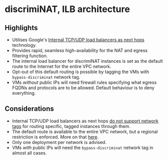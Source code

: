 # discrimiNAT, ILB architecture

## Highlights

* Utilises Google's [Internal TCP/UDP load balancers as next hops](https://cloud.google.com/load-balancing/docs/internal/ilb-next-hop-overview) technology. 
* Provides rapid, seamless high-availability for the NAT and egress filtering function.
* The internal load balancer for discrimiNAT instances is set as the default route to the Internet for the entire VPC network.
* Opt-out of this default routing is possible by tagging the VMs with `bypass-discriminat` network tag.
* VMs _without_ public IPs will need firewall rules specifying what egress FQDNs and protocols are to be allowed. Default behaviour is to deny everything.

## Considerations

* Internal TCP/UDP load balancers as next hops [do not support network tags](https://cloud.google.com/load-balancing/docs/internal/ilb-next-hop-overview#additional_specifications) for routing specific, tagged instances through them.
* The default route is available to the entire VPC network, but a regional restriction is enforced. More on that [here](https://cloud.google.com/load-balancing/docs/internal/ilb-next-hop-overview#same_network_and_region).
* Only one deployment per network is advised.
* VMs _with_ public IPs will need the `bypass-discriminat` network tag in almost all cases.
